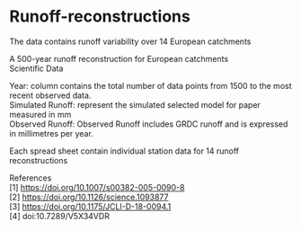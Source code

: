 # Runoff-reconstructions
The data contains runoff variability over 14 European catchments


A 500-year runoff reconstruction for European catchments					
Scientific Data					
					
Year:  column contains the total number of data points from 1500 to the most recent observed data.					
Simulated Runoff:  represent the simulated selected model for paper measured in mm					
Observed Runoff: Observed Runoff includes GRDC runoff and is expressed in millimetres per year.					
					
Each spread sheet contain individual station data for 14 runoff reconstructions					
					
					
					
References					
[1] https://doi.org/10.1007/s00382-005-0090-8					
[2] https://doi.org/10.1126/science.1093877					
[3] https://doi.org/10.1175/JCLI-D-18-0094.1					
[4] doi:10.7289/V5X34VDR					


